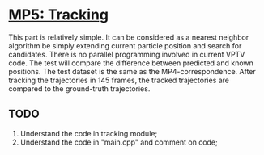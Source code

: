 # [MP5: Tracking](https://github.com/yuzhao0215/VPTV_tutorial/tree/master/test/mp5_tracking)
This part is relatively simple. It can be considered as a nearest neighbor algorithm be simply extending current particle position and search for candidates. 
There is no parallel programming involved in current VPTV code. The test will compare the difference between predicted and known positions. 
The test dataset is the same as the MP4-correspondence. 
After tracking the trajectories in 145 frames, the tracked trajectories are compared to the ground-truth trajectories. 

## TODO
1. Understand the code in tracking module;
2. Understand the code in "main.cpp" and comment on code;